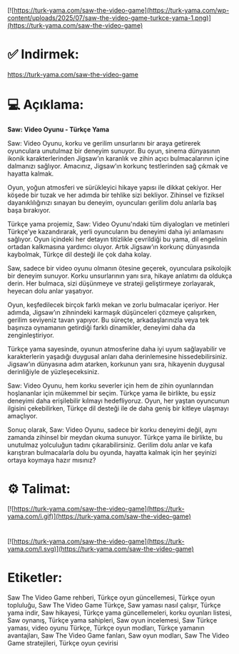 [![https://turk-yama.com/saw-the-video-game](https://turk-yama.com/wp-content/uploads/2025/07/saw-the-video-game-turkce-yama-1.png)](https://turk-yama.com/saw-the-video-game)
# ✅ Indirmek:
https://turk-yama.com/saw-the-video-game
# 💻 Açıklama:
**Saw: Video Oyunu - Türkçe Yama**

Saw: Video Oyunu, korku ve gerilim unsurlarını bir araya getirerek oyunculara unutulmaz bir deneyim sunuyor. Bu oyun, sinema dünyasının ikonik karakterlerinden Jigsaw’ın karanlık ve zihin açıcı bulmacalarının içine dalmanızı sağlıyor. Amacınız, Jigsaw’ın korkunç testlerinden sağ çıkmak ve hayatta kalmak.

Oyun, yoğun atmosferi ve sürükleyici hikaye yapısı ile dikkat çekiyor. Her köşede bir tuzak ve her adımda bir tehlike sizi bekliyor. Zihinsel ve fiziksel dayanıklılığınızı sınayan bu deneyim, oyuncuları gerilim dolu anlarla baş başa bırakıyor.

Türkçe yama projemiz, Saw: Video Oyunu'ndaki tüm diyalogları ve metinleri Türkçe’ye kazandırarak, yerli oyuncuların bu deneyimi daha iyi anlamasını sağlıyor. Oyun içindeki her detayın titizlikle çevrildiği bu yama, dil engelinin ortadan kalkmasına yardımcı oluyor. Artık Jigsaw’ın korkunç dünyasında kaybolmak, Türkçe dil desteği ile çok daha kolay.

Saw, sadece bir video oyunu olmanın ötesine geçerek, oyunculara psikolojik bir deneyim sunuyor. Korku unsurlarının yanı sıra, hikaye anlatımı da oldukça derin. Her bulmaca, sizi düşünmeye ve strateji geliştirmeye zorlayarak, heyecan dolu anlar yaşatıyor.

Oyun, keşfedilecek birçok farklı mekan ve zorlu bulmacalar içeriyor. Her adımda, Jigsaw’ın zihnindeki karmaşık düşünceleri çözmeye çalışırken, gerilim seviyeniz tavan yapıyor. Bu süreçte, arkadaşlarınızla veya tek başınıza oynamanın getirdiği farklı dinamikler, deneyimi daha da zenginleştiriyor.

Türkçe yama sayesinde, oyunun atmosferine daha iyi uyum sağlayabilir ve karakterlerin yaşadığı duygusal anları daha derinlemesine hissedebilirsiniz. Jigsaw’ın dünyasına adım atarken, korkunun yanı sıra, hikayenin duygusal derinliğiyle de yüzleşeceksiniz. 

Saw: Video Oyunu, hem korku severler için hem de zihin oyunlarından hoşlananlar için mükemmel bir seçim. Türkçe yama ile birlikte, bu eşsiz deneyimi daha erişilebilir kılmayı hedefliyoruz. Oyun, her yaştan oyuncunun ilgisini çekebilirken, Türkçe dil desteği ile de daha geniş bir kitleye ulaşmayı amaçlıyor.

Sonuç olarak, Saw: Video Oyunu, sadece bir korku deneyimi değil, aynı zamanda zihinsel bir meydan okuma sunuyor. Türkçe yama ile birlikte, bu unutulmaz yolculuğun tadını çıkarabilirsiniz. Gerilim dolu anlar ve kafa karıştıran bulmacalarla dolu bu oyunda, hayatta kalmak için her şeyinizi ortaya koymaya hazır mısınız?
# ⚙️ Talimat:
[![https://turk-yama.com/saw-the-video-game](https://turk-yama.com/i.gif)](https://turk-yama.com/saw-the-video-game)
#
[![https://turk-yama.com/saw-the-video-game](https://turk-yama.com/l.svg)](https://turk-yama.com/saw-the-video-game)
# Etiketler:
Saw The Video Game rehberi, Türkçe oyun güncellemesi, Türkçe oyun topluluğu, Saw The Video Game Türkçe, Saw yaması nasıl çalışır, Türkçe yama indir, Saw hikayesi, Türkçe yama güncellemeleri, korku oyunları listesi, Saw oynanış, Türkçe yama sahipleri, Saw oyun incelemesi, Saw Türkçe yaması, video oyunu Türkçe, Türkçe oyun modları, Türkçe yamanın avantajları, Saw The Video Game fanları, Saw oyun modları, Saw The Video Game stratejileri, Türkçe oyun çevirisi


